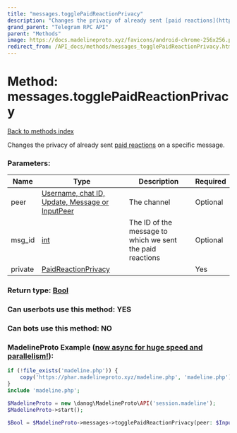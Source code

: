 ```yaml
---
title: "messages.togglePaidReactionPrivacy"
description: "Changes the privacy of already sent [paid reactions](https://core.telegram.org/api/reactions#paid-reactions) on a specific message."
grand_parent: "Telegram RPC API"
parent: "Methods"
image: https://docs.madelineproto.xyz/favicons/android-chrome-256x256.png
redirect_from: /API_docs/methods/messages_togglePaidReactionPrivacy.html
---
```

# Method: messages.togglePaidReactionPrivacy
[Back to methods index](index.html)



Changes the privacy of already sent [paid reactions](https://core.telegram.org/api/reactions#paid-reactions) on a specific message.

### Parameters:

| Name     |    Type       | Description | Required |
|----------|---------------|-------------|----------|
|peer|[Username, chat ID, Update, Message or InputPeer](/API_docs/types/InputPeer.html) | The channel | Optional|
|msg\_id|[int](/API_docs/types/int.html) | The ID of the message to which we sent the paid reactions | Optional|
|private|[PaidReactionPrivacy](/API_docs/types/PaidReactionPrivacy.html) |  | Yes|


### Return type: [Bool](/API_docs/types/Bool.html)

### Can userbots use this method: **YES**

### Can bots use this method: **NO**


### MadelineProto Example ([now async for huge speed and parallelism!](https://docs.madelineproto.xyz/docs/ASYNC.html)):


```php
if (!file_exists('madeline.php')) {
    copy('https://phar.madelineproto.xyz/madeline.php', 'madeline.php');
}
include 'madeline.php';

$MadelineProto = new \danog\MadelineProto\API('session.madeline');
$MadelineProto->start();

$Bool = $MadelineProto->messages->togglePaidReactionPrivacy(peer: $InputPeer, msg_id: $int, private: $PaidReactionPrivacy, );
```

